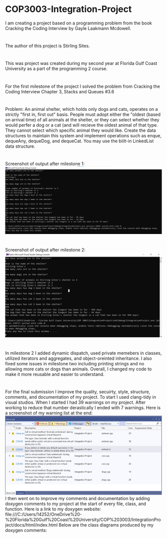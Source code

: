 # COP3003-Integration-Project
I am creating a project based on a programming problem from the book Cracking the Coding Interview by Gayle Laakmann Mcdowell.
#
The author of this project is Stirling Sites.
#
This was project was created during my second year at Florida Gulf Coast University as a part of the programming 2 course.
#
For the first milestone of the project I solved the problem from Cracking the Coding Interview Chapter 3, Stacks and Queues #3.6
#
Problem: An animal shelter, which holds only dogs and cats, operates on a strictly "first in, first out" basis. People must adopt either the "oldest (based on arrival time) of all animals at the shelter, or they can select whether they would perfer a dog or a cat (and will recieve the oldest animal of that type. They cannot select which specific animal they would like. Create the data structures to maintain this system and implement operations such as enque, dequeAny, dequeDog, and dequeCat. You may use the biilt-in LinkedList data structure.
#
Screenshot of output after milestone 1:
![screenshot](https://github.com/stirlingsites/COP3003-Integration-Project/blob/main/ShelterProg.jpg?raw=true)
#
Screenshot of output after milestone 2:
![sceenshot](https://github.com/stirlingsites/COP3003-Integration-Project/blob/main/Screenshot%202021-11-25%20142715.jpg)
#
In milestone 2 I added dynamic dispatch, used private memebers in classes, utilized iterators and aggregates, and object-oreinted inheritance. I also fixed some issues in milestone two including printing strings and no allowing more cats or dogs than animals. Overall, I changed my code to make it more reusable and easier to understand.
#
For the final submission I improve the quality, secuirty, style, structure, comments, and documentation of my project. To start I used clang-tidy in visual studios. When I started I had 39 warnings on my project. After working to reduce that number derastically I ended with 7 warnings. Here is a screenshot of my warning list at the end:
![screenshot](https://github.com/stirlingsites/COP3003-Integration-Project/blob/main/warninglist.jpg)
I then went on to improve my comments and documentation by adding doxygen comments to my project at the start of every file, class, and function.
Here is a link to my doxygen website: file:///C:/Users/14252/OneDrive%20-%20Florida%20Gulf%20Coast%20University/COP%203003/IntegrationProject/docs/html/index.html
Below are the class diagrams produced by my doxygen comments:

